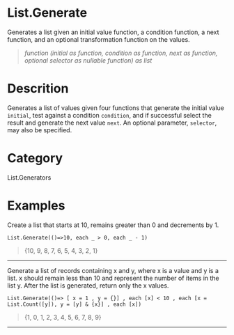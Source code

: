 ﻿# List.Generate
Generates a list given an initial value function, a condition function, a next function, and an optional transformation function on the values.

> _function (initial as function, condition as function, next as function, optional selector as nullable function) as list_

# Descrition 
Generates a list of values given four functions that generate the initial value <code>initial</code>, test against a condition <code>condition</code>, and if successful select the result and generate the next value <code>next</code>.
    An optional parameter, <code>selector</code>, may also be specified.
# Category 
List.Generators
# Examples 
Create a list that starts at 10, remains greater than 0 and decrements by 1.
```
List.Generate(()=>10, each _ > 0, each _ - 1)
```
> {10, 9, 8, 7, 6, 5, 4, 3, 2, 1}
***
Generate a list of records containing x and y, where x is a value and y is a list. x should remain less than 10 and represent the number of items in the list y. After the list is generated, return only the x values.
```
List.Generate(()=> [ x = 1 , y = {}] , each [x] < 10 , each [x = List.Count([y]), y = [y] & {x}] , each [x])
```
> {1, 0, 1, 2, 3, 4, 5, 6, 7, 8, 9}
***
